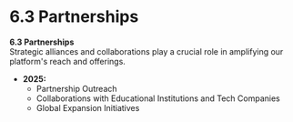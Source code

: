 # 6.3 Partnerships

**6.3 Partnerships**\
Strategic alliances and collaborations play a crucial role in amplifying our platform's reach and offerings.

* **2025:**
  * Partnership Outreach
  * Collaborations with Educational Institutions and Tech Companies
  * Global Expansion Initiatives
